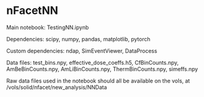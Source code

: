 # nFacetNN

Main notebook: TestingNN.ipynb

Dependencies: scipy, numpy, pandas, matplotlib, pytorch

Custom dependencies: ndap, SimEventViewer, DataProcess

Data files: test_bins.npy, effective_dose_coeffs.h5, CfBinCounts.npy, AmBeBinCounts.npy, AmLiBinCounts.npy, ThermBinCounts.npy, simeffs.npy

Raw data files used in the notebook should all be available on the vols, at /vols/solid/nfacet/new_analysis/NNData
